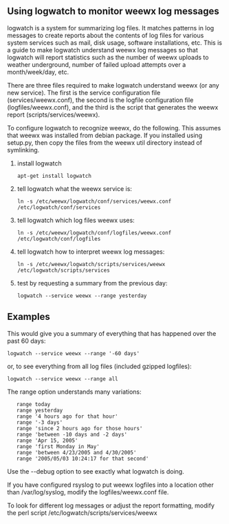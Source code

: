 ## Using logwatch to monitor weewx log messages

logwatch is a system for summarizing log files.  It matches patterns in log messages to create reports about the contents of log files for various system services such as mail, disk usage, software installations, etc.  This is a guide to make logwatch understand weewx log messages so that logwatch will report statistics such as the number of weewx uploads to weather underground, number of failed upload attempts over a month/week/day, etc.

There are three files required to make logwatch understand weewx (or any new service).  The first is the service configuration file (services/weewx.conf), the second is the logfile configuration file (logfiles/weewx.conf), and the third is the script that generates the weewx report (scripts/services/weewx).

To configure logwatch to recognize weewx, do the following.  This assumes that weewx was installed from debian package.  If you installed using setup.py, then copy the files from the weewx util directory instead of symlinking.

<ol>
<li>install logwatch</li>

```
apt-get install logwatch
```

<li>tell logwatch what the weewx service is:</li>

```
ln -s /etc/weewx/logwatch/conf/services/weewx.conf /etc/logwatch/conf/services
```

<li>tell logwatch which log files weewx uses:</li>

```
ln -s /etc/weewx/logwatch/conf/logfiles/weewx.conf /etc/logwatch/conf/logfiles
```

<li>tell logwatch how to interpret weewx log messages:</li>

```
ln -s /etc/weewx/logwatch/scripts/services/weewx /etc/logwatch/scripts/services
```

<li>test by requesting a summary from the previous day:</li>

```
logwatch --service weewx --range yesterday
```

</ol>

## Examples

This would give you a summary of everything that has happened over the past 60 days:
```
logwatch --service weewx --range '-60 days'
```

or, to see everything from all log files (included gzipped logfiles):
```
logwatch --service weewx --range all
```

The range option understands many variations:
```
   range today
   range yesterday
   range '4 hours ago for that hour'
   range '-3 days'
   range 'since 2 hours ago for those hours'
   range 'between -10 days and -2 days'
   range 'Apr 15, 2005'
   range 'first Monday in May'
   range 'between 4/23/2005 and 4/30/2005'
   range '2005/05/03 10:24:17 for that second'
```
Use the --debug option to see exactly what logwatch is doing.

If you have configured rsyslog to put weewx logfiles into a location other than /var/log/syslog, modify the logfiles/weewx.conf file.

To look for different log messages or adjust the report formatting, modify the perl script /etc/logwatch/scripts/services/weewx